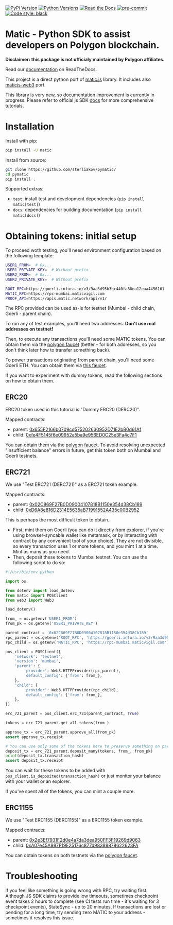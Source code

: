 [![PyPi Version](https://img.shields.io/pypi/v/matic.svg)](https://pypi.python.org/pypi/matic/)
[![Python Versions](https://img.shields.io/pypi/pyversions/matic.svg)](https://pypi.python.org/pypi/matic/)
[![Read the Docs](https://readthedocs.org/projects/pymatic/badge/?version=latest)](https://pymatic.readthedocs.io/en/latest/?badge=latest)
[![pre-commit](https://img.shields.io/badge/pre--commit-enabled-brightgreen?logo=pre-commit&logoColor=white)](https://github.com/pre-commit/pre-commit)
[![Code style: black](https://img.shields.io/badge/code%20style-blue-blue.svg)](https://blue.readthedocs.io/)


# Matic - Python SDK to assist developers on Polygon blockchain.

**Disclaimer: this package is not officialy maintained by Polygon affiliates.**

Read our [documentation](https://readthedocs.org/projects/pymatic/badge/?version=latest) on ReadTheDocs.

This project is a direct python port of [matic.js](https://github.com/maticnetwork/matic.js/) library. It includes also [maticjs-web3](https://github.com/maticnetwork/maticjs-web3/) port.

This library is very new, so documentation improvement is currently in progress. Please refer to official js SDK [docs](https://docs.polygon.technology/docs/develop/) for more comprehensive tutorials.


# Installation

Install with pip:

```bash
pip install -U matic
```

Install from source:

```bash
git clone https://github.com/sterliakov/pymatic/
cd pymatic
pip install .
```

Supported extras:

- `test`: install test and development dependencies (`pip install matic[test]`)
- `docs`: dependencies for building documentation (`pip install matic[docs]`)


# Obtaining tokens: initial setup

To proceed woth testing, you'll need environment configuration based on the following template:

```bash
USER1_FROM=  # 0x...
USER1_PRIVATE_KEY=  # Without prefix
USER2_FROM=  # 0x...
USER2_PRIVATE_KEY=  # Without prefix

ROOT_RPC=https://goerli.infura.io/v3/9aa3d95b3bc440fa88ea12eaa4456161
MATIC_RPC=https://rpc-mumbai.maticvigil.com
PROOF_API=https://apis.matic.network/api/v1/
```

The RPC provided can be used as-is for testnet (Mumbai - child chain, Goerli - parent chain).

To run any of test examples, you'll need two addresses. **Don't use real addresses on testnet!**

Then, to execute any transactions you'll need some MATIC tokens. You can obtain them via the [polygon faucet](https://faucet.polygon.technology/) (better - for both addresses, so you don't think later how to transfer something back).

To power transactions originating from parent chain, you'll need some Goerli ETH. You can obtain them via [this faucet](https://goerlifaucet.com/).

If you want to experiment with dummy tokens, read the following sections on how to obtain them.

## ERC20

ERC20 token used in this tutorial is "Dummy ERC20 (DERC20)".

Mapped contracts:
- parent: [0x655F2166b0709cd575202630952D71E2bB0d61Af](https://goerli.etherscan.io/address/0x655F2166b0709cd575202630952D71E2bB0d61Af)
- child: [0xfe4F5145f6e09952a5ba9e956ED0C25e3Fa4c7F1](https://mumbai.polygonscan.com/address/0xfe4F5145f6e09952a5ba9e956ED0C25e3Fa4c7F1)

You can obtain them via the [polygon faucet](https://faucet.polygon.technology/). To avoid resolving unexpected "insufficient balance" errors in future, get this token both on Mumbai and Goerli testnets.

## ERC721

We use "Test ERC721 (DERC721)" as a ERC721 token example.

Mapped contracts:
- parent: [0x02C869F27B0D09004107818B1150e354d38Cb189](https://goerli.etherscan.io/address/0x02C869F27B0D09004107818B1150e354d38Cb189)
- child: [0xD6A8e816D2314E5635aB71991552A435c00B2952](https://mumbai.polygonscan.com/address/0xD6A8e816D2314E5635aB71991552A435c00B2952)


This is perhaps the most difficult token to obtain.

* First, mint them on Goerli (you can do it [directly from explorer](https://goerli.etherscan.io/address/0x02C869F27B0D09004107818B1150e354d38Cb189#writeContract), if you're using browser-syncable wallet like metamask, or by interacting with contract by any convenient tool of your choice). They are not divisible, so every transaction uses 1 or more tokens, and you mint 1 at a time. Mint as many as you need.
* Then, deposit these tokens to Mumbai testnet. You can use the following script to do so:

```python
#!/usr/bin/env python

import os

from dotenv import load_dotenv
from matic import POSClient
from web3 import Web3

load_dotenv()

from_ = os.getenv('USER1_FROM')
from_pk = os.getenv('USER1_PRIVATE_KEY')

parent_contract = '0x02C869F27B0D09004107818B1150e354d38Cb189'
rpc_parent = os.getenv('ROOT_RPC', 'https://goerli.infura.io/v3/9aa3d95b3bc440fa88ea12eaa4456161')
rpc_child = os.getenv('MATIC_RPC', 'https://rpc-mumbai.maticvigil.com')

pos_client = POSClient({
    'network': 'testnet',
    'version': 'mumbai',
    'parent': {
        'provider': Web3.HTTPProvider(rpc_parent),
        'default_config': {'from': from_},
    },
    'child': {
        'provider': Web3.HTTPProvider(rpc_child),
        'default_config': {'from': from_},
    },
})

erc_721_parent = pos_client.erc_721(parent_contract, True)

tokens = erc_721_parent.get_all_tokens(from_)

approve_tx = erc_721_parent.approve_all(from_pk)
assert approve_tx.receipt

# You can use only some of the tokens here to preserve something on parent chain too.
deposit_tx = erc_721_parent.deposit_many(tokens, from_, from_pk)
print(deposit_tx.transaction_hash)
assert deposit_tx.receipt
```

You can wait for these tokens to be added with `pos_client.is_deposited(transaction_hash)` or just monitor your balance with your wallet or an explorer.

If you've spent all of the tokens, you can mint a couple more.

## ERC1155

We use "Test ERC1155 (DERC1155)" as a ERC1155 token example.

Mapped contracts:
- parent: [0x2e3Ef7931F2d0e4a7da3dea950FF3F19269d9063](https://goerli.etherscan.io/address/0x2e3Ef7931F2d0e4a7da3dea950FF3F19269d9063)
- child: [0xA07e45A987F19E25176c877d98388878622623FA](https://mumbai.polygonscan.com/address/0xA07e45A987F19E25176c877d98388878622623FA)

You can obtain tokens on both testnets via the [polygon faucet](https://faucet.polygon.technology/).


# Troubleshooting

If you feel like something is going wrong with RPC, try waiting first. Although JS SDK claims to provide low timeouts, sometimes checkpoint event takes 2 hours to complete (see CI tests run time - it's waiting for 3 checkpoint events), StateSync - up to 20 minutes. If transactions are lost or pending for a long time, try sending zero MATIC to your address - sometimes it resolves this issue.
